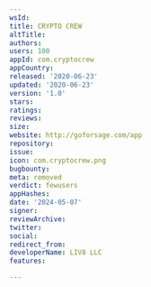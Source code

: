 ```yaml
---
wsId: 
title: CRYPTO CREW
altTitle: 
authors: 
users: 100
appId: com.cryptocrew
appCountry: 
released: '2020-06-23'
updated: '2020-06-23'
version: '1.0'
stars: 
ratings: 
reviews: 
size: 
website: http://goforsage.com/app
repository: 
issue: 
icon: com.cryptocrew.png
bugbounty: 
meta: removed
verdict: fewusers
appHashes: 
date: '2024-05-07'
signer: 
reviewArchive: 
twitter: 
social: 
redirect_from: 
developerName: LIV8 LLC
features: 

---
```


